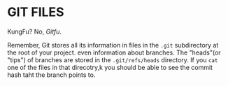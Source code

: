 # GIT FILES

KungFu? No, _Gitfu_.

Remember, Git stores all its information in files in the `.git` subdirectory at the root of your project. even information about branches. The "heads"(or "tips") of branches are stored in the `.git/refs/heads` directory. If you `cat` one of the files in that direcotry,k you should be able to see the commit hash taht the branch points to.
